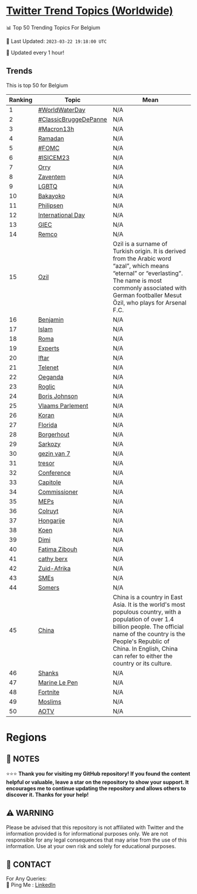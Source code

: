 [Twitter Trend Topics (Worldwide)](https://github.com/ErcinDedeoglu/Twitter-Trend-Topics)
==========


📊 Top 50 Trending Topics For Belgium

📆 Last Updated: `2023-03-22 19:18:00 UTC`

🔧 Updated every 1 hour!


## Trends

This is top 50 for Belgium

| Ranking | Topic | Mean |
| ------- | ------------ | ------------ |
| 1 | [#WorldWaterDay](http://twitter.com/search?q=%23WorldWaterDay) | N/A |
| 2 | [#ClassicBruggeDePanne](http://twitter.com/search?q=%23ClassicBruggeDePanne) | N/A |
| 3 | [#Macron13h](http://twitter.com/search?q=%23Macron13h) | N/A |
| 4 | [Ramadan](http://twitter.com/search?q=Ramadan) | N/A |
| 5 | [#FOMC](http://twitter.com/search?q=%23FOMC) | N/A |
| 6 | [#ISICEM23](http://twitter.com/search?q=%23ISICEM23) | N/A |
| 7 | [Orry](http://twitter.com/search?q=Orry) | N/A |
| 8 | [Zaventem](http://twitter.com/search?q=Zaventem) | N/A |
| 9 | [LGBTQ](http://twitter.com/search?q=LGBTQ) | N/A |
| 10 | [Bakayoko](http://twitter.com/search?q=Bakayoko) | N/A |
| 11 | [Philipsen](http://twitter.com/search?q=Philipsen) | N/A |
| 12 | [International Day](http://twitter.com/search?q=International+Day) | N/A |
| 13 | [GIEC](http://twitter.com/search?q=GIEC) | N/A |
| 14 | [Remco](http://twitter.com/search?q=Remco) | N/A |
| 15 | [Ozil](http://twitter.com/search?q=Ozil) | Ozil is a surname of Turkish origin. It is derived from the Arabic word “azal”, which means “eternal” or “everlasting”. The name is most commonly associated with German footballer Mesut Özil, who plays for Arsenal F.C. |
| 16 | [Benjamin](http://twitter.com/search?q=Benjamin) | N/A |
| 17 | [Islam](http://twitter.com/search?q=Islam) | N/A |
| 18 | [Roma](http://twitter.com/search?q=Roma) | N/A |
| 19 | [Experts](http://twitter.com/search?q=Experts) | N/A |
| 20 | [Iftar](http://twitter.com/search?q=Iftar) | N/A |
| 21 | [Telenet](http://twitter.com/search?q=Telenet) | N/A |
| 22 | [Oeganda](http://twitter.com/search?q=Oeganda) | N/A |
| 23 | [Roglic](http://twitter.com/search?q=Roglic) | N/A |
| 24 | [Boris Johnson](http://twitter.com/search?q=Boris+Johnson) | N/A |
| 25 | [Vlaams Parlement](http://twitter.com/search?q=Vlaams+Parlement) | N/A |
| 26 | [Koran](http://twitter.com/search?q=Koran) | N/A |
| 27 | [Florida](http://twitter.com/search?q=Florida) | N/A |
| 28 | [Borgerhout](http://twitter.com/search?q=Borgerhout) | N/A |
| 29 | [Sarkozy](http://twitter.com/search?q=Sarkozy) | N/A |
| 30 | [gezin van 7](http://twitter.com/search?q=gezin+van+7) | N/A |
| 31 | [tresor](http://twitter.com/search?q=tresor) | N/A |
| 32 | [Conference](http://twitter.com/search?q=Conference) | N/A |
| 33 | [Capitole](http://twitter.com/search?q=Capitole) | N/A |
| 34 | [Commissioner](http://twitter.com/search?q=Commissioner) | N/A |
| 35 | [MEPs](http://twitter.com/search?q=MEPs) | N/A |
| 36 | [Colruyt](http://twitter.com/search?q=Colruyt) | N/A |
| 37 | [Hongarije](http://twitter.com/search?q=Hongarije) | N/A |
| 38 | [Koen](http://twitter.com/search?q=Koen) | N/A |
| 39 | [Dimi](http://twitter.com/search?q=Dimi) | N/A |
| 40 | [Fatima Zibouh](http://twitter.com/search?q=Fatima+Zibouh) | N/A |
| 41 | [cathy berx](http://twitter.com/search?q=cathy+berx) | N/A |
| 42 | [Zuid-Afrika](http://twitter.com/search?q=Zuid-Afrika) | N/A |
| 43 | [SMEs](http://twitter.com/search?q=SMEs) | N/A |
| 44 | [Somers](http://twitter.com/search?q=Somers) | N/A |
| 45 | [China](http://twitter.com/search?q=China) | China is a country in East Asia. It is the world's most populous country, with a population of over 1.4 billion people. The official name of the country is the People's Republic of China. In English, China can refer to either the country or its culture. |
| 46 | [Shanks](http://twitter.com/search?q=Shanks) | N/A |
| 47 | [Marine Le Pen](http://twitter.com/search?q=Marine+Le+Pen) | N/A |
| 48 | [Fortnite](http://twitter.com/search?q=Fortnite) | N/A |
| 49 | [Moslims](http://twitter.com/search?q=Moslims) | N/A |
| 50 | [AOTV](http://twitter.com/search?q=AOTV) | N/A |



# Regions




## 📝 NOTES

⭐⭐⭐ **Thank you for visiting my GitHub repository! If you found the content helpful or valuable, leave a star on the repository to show your support. It encourages me to continue updating the repository and allows others to discover it. Thanks for your help!**


## ⚠️ WARNING

Please be advised that this repository is not affiliated with Twitter and the information provided is for informational purposes only. We are not responsible for any legal consequences that may arise from the use of this information. Use at your own risk and solely for educational purposes.


## 📨 CONTACT

 For Any Queries:  
            🏓 Ping Me : [LinkedIn](https://www.linkedin.com/in/ercindedeoglu/)
